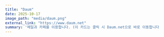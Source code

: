 ```yaml
---
title: "Daum"
date: 2025-10-17
image_path: "media/daum.png" 
external_link: "https://www.daum.net"
summary: '메일과 카페를 이용합니다. (이 카드는 클릭 시 Daum.net으로 바로 이동합니다.)'
---
```


